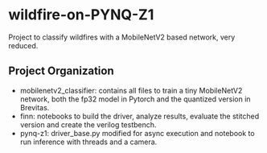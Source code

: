 # wildfire-on-PYNQ-Z1

Project to classify wildfires with a MobileNetV2 based network, very reduced.

## Project Organization

- mobilenetv2_classifier: contains all files to train a tiny MobileNetV2 network, both the fp32 model in Pytorch and the quantized version in Brevitas.
- finn: notebooks to build the driver, analyze results, evaluate the stitched version and create the verilog testbench.
- pynq-z1: driver_base.py modified for async execution and notebook to run inference with threads and a camera.

